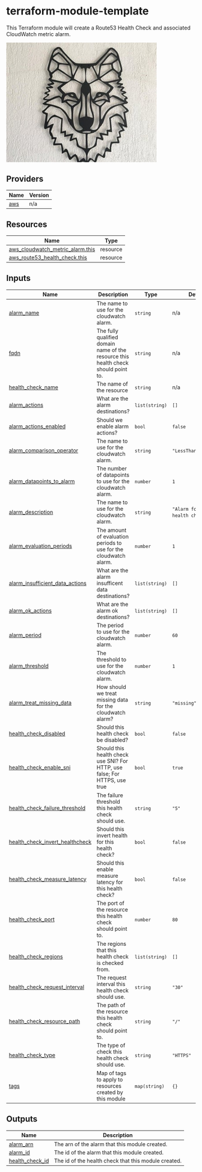 # terraform-module-template

This Terraform module will create a Route53 Health Check and associated CloudWatch metric alarm.
<!-- BEGIN_TF_DOCS -->

<img src="https://raw.githubusercontent.com/Lupus-Metallum/brand/master/images/logo.jpg" width="400"/>



## Providers

| Name | Version |
|------|---------|
| <a name="provider_aws"></a> [aws](#provider\_aws) | n/a |

## Resources

| Name | Type |
|------|------|
| [aws_cloudwatch_metric_alarm.this](https://registry.terraform.io/providers/hashicorp/aws/latest/docs/resources/cloudwatch_metric_alarm) | resource |
| [aws_route53_health_check.this](https://registry.terraform.io/providers/hashicorp/aws/latest/docs/resources/route53_health_check) | resource |

## Inputs

| Name | Description | Type | Default | Required |
|------|-------------|------|---------|:--------:|
| <a name="input_alarm_name"></a> [alarm\_name](#input\_alarm\_name) | The name to use for the cloudwatch alarm. | `string` | n/a | yes |
| <a name="input_fqdn"></a> [fqdn](#input\_fqdn) | The fully qualified domain name of the resource this health check should point to. | `string` | n/a | yes |
| <a name="input_health_check_name"></a> [health\_check\_name](#input\_health\_check\_name) | The name of the resource | `string` | n/a | yes |
| <a name="input_alarm_actions"></a> [alarm\_actions](#input\_alarm\_actions) | What are the alarm destinations? | `list(string)` | `[]` | no |
| <a name="input_alarm_actions_enabled"></a> [alarm\_actions\_enabled](#input\_alarm\_actions\_enabled) | Should we enable alarm actions? | `bool` | `false` | no |
| <a name="input_alarm_comparison_operator"></a> [alarm\_comparison\_operator](#input\_alarm\_comparison\_operator) | The name to use for the cloudwatch alarm. | `string` | `"LessThanThreshold"` | no |
| <a name="input_alarm_datapoints_to_alarm"></a> [alarm\_datapoints\_to\_alarm](#input\_alarm\_datapoints\_to\_alarm) | The number of datapoints to use for the cloudwatch alarm. | `number` | `1` | no |
| <a name="input_alarm_description"></a> [alarm\_description](#input\_alarm\_description) | The name to use for the cloudwatch alarm. | `string` | `"Alarm for Route53 health check"` | no |
| <a name="input_alarm_evaluation_periods"></a> [alarm\_evaluation\_periods](#input\_alarm\_evaluation\_periods) | The amount of evaluation periods to use for the cloudwatch alarm. | `number` | `1` | no |
| <a name="input_alarm_insufficient_data_actions"></a> [alarm\_insufficient\_data\_actions](#input\_alarm\_insufficient\_data\_actions) | What are the alarm insufficent data destinations? | `list(string)` | `[]` | no |
| <a name="input_alarm_ok_actions"></a> [alarm\_ok\_actions](#input\_alarm\_ok\_actions) | What are the alarm ok destinations? | `list(string)` | `[]` | no |
| <a name="input_alarm_period"></a> [alarm\_period](#input\_alarm\_period) | The period to use for the cloudwatch alarm. | `number` | `60` | no |
| <a name="input_alarm_threshold"></a> [alarm\_threshold](#input\_alarm\_threshold) | The threshold to use for the cloudwatch alarm. | `number` | `1` | no |
| <a name="input_alarm_treat_missing_data"></a> [alarm\_treat\_missing\_data](#input\_alarm\_treat\_missing\_data) | How should we treat missing data for the cloudwatch alarm? | `string` | `"missing"` | no |
| <a name="input_health_check_disabled"></a> [health\_check\_disabled](#input\_health\_check\_disabled) | Should this health check be disabled? | `bool` | `false` | no |
| <a name="input_health_check_enable_sni"></a> [health\_check\_enable\_sni](#input\_health\_check\_enable\_sni) | Should this health check use SNI? For HTTP, use false; For HTTPS, use true | `bool` | `true` | no |
| <a name="input_health_check_failure_threshold"></a> [health\_check\_failure\_threshold](#input\_health\_check\_failure\_threshold) | The failure threshold this health check should use. | `string` | `"5"` | no |
| <a name="input_health_check_invert_healthcheck"></a> [health\_check\_invert\_healthcheck](#input\_health\_check\_invert\_healthcheck) | Should this invert health for this health check? | `bool` | `false` | no |
| <a name="input_health_check_measure_latency"></a> [health\_check\_measure\_latency](#input\_health\_check\_measure\_latency) | Should this enable measure latency for this health check? | `bool` | `false` | no |
| <a name="input_health_check_port"></a> [health\_check\_port](#input\_health\_check\_port) | The port of the resource this health check should point to. | `number` | `80` | no |
| <a name="input_health_check_regions"></a> [health\_check\_regions](#input\_health\_check\_regions) | The regions that this health check is checked from. | `list(string)` | `[]` | no |
| <a name="input_health_check_request_interval"></a> [health\_check\_request\_interval](#input\_health\_check\_request\_interval) | The request interval this health check should use. | `string` | `"30"` | no |
| <a name="input_health_check_resource_path"></a> [health\_check\_resource\_path](#input\_health\_check\_resource\_path) | The path of the resource this health check should point to. | `string` | `"/"` | no |
| <a name="input_health_check_type"></a> [health\_check\_type](#input\_health\_check\_type) | The type of check this health check should use. | `string` | `"HTTPS"` | no |
| <a name="input_tags"></a> [tags](#input\_tags) | Map of tags to apply to resources created by this module | `map(string)` | `{}` | no |

## Outputs

| Name | Description |
|------|-------------|
| <a name="output_alarm_arn"></a> [alarm\_arn](#output\_alarm\_arn) | The arn of the alarm that this module created. |
| <a name="output_alarm_id"></a> [alarm\_id](#output\_alarm\_id) | The id of the alarm that this module created. |
| <a name="output_health_check_id"></a> [health\_check\_id](#output\_health\_check\_id) | The id of the health check that this module created. |
<!-- END_TF_DOCS -->